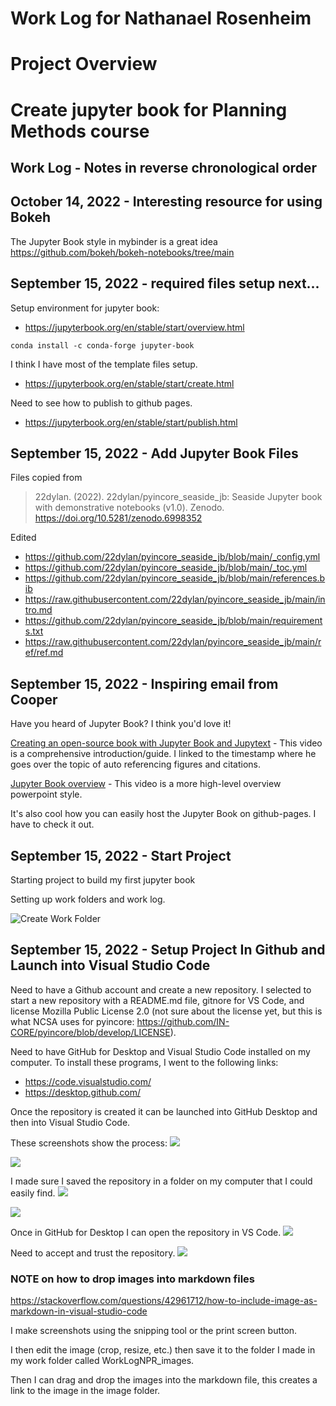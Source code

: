 Work Log for Nathanael Rosenheim 
===============================
# Project Overview
Create jupyter book for Planning Methods course
===============================
## Work Log - Notes in reverse chronological order

## October 14, 2022 - Interesting resource for using Bokeh
The Jupyter Book style in mybinder is a great idea
https://github.com/bokeh/bokeh-notebooks/tree/main

## September 15, 2022 - required files setup next...

Setup environment for jupyter book:
- https://jupyterbook.org/en/stable/start/overview.html

```
conda install -c conda-forge jupyter-book
```

I think I have most of the template files setup. 
- https://jupyterbook.org/en/stable/start/create.html

Need to see how to publish to github pages.
- https://jupyterbook.org/en/stable/start/publish.html


## September 15, 2022 - Add Jupyter Book Files

Files copied from 

>22dylan. (2022). 22dylan/pyincore_seaside_jb: Seaside Jupyter book with demonstrative notebooks (v1.0). Zenodo. https://doi.org/10.5281/zenodo.6998352

Edited 
- https://github.com/22dylan/pyincore_seaside_jb/blob/main/_config.yml
- https://github.com/22dylan/pyincore_seaside_jb/blob/main/_toc.yml
- https://github.com/22dylan/pyincore_seaside_jb/blob/main/references.bib
- https://raw.githubusercontent.com/22dylan/pyincore_seaside_jb/main/intro.md
- https://github.com/22dylan/pyincore_seaside_jb/blob/main/requirements.txt
- https://raw.githubusercontent.com/22dylan/pyincore_seaside_jb/main/ref/ref.md

## September 15, 2022 - Inspiring email from Cooper
Have you heard of Jupyter Book? I think you'd love it!

[Creating an open-source book with Jupyter Book and Jupytext](https://youtu.be/jUdXs4OPR84) - This video is a comprehensive introduction/guide. I linked to the timestamp where he goes over the topic of auto referencing figures and citations.

[Jupyter Book overview](https://youtu.be/seKOq-VMJgY) -  This video is a more high-level overview powerpoint style.

It's also cool how you can easily host the Jupyter Book on github-pages. I have to check it out.


## September 15, 2022 - Start Project

Starting project to build my first jupyter book

Setting up work folders and work log.

![Create Work Folder](WorkLogNPR_images/Capture_2022-09-15T1531.JPG)

## September 15, 2022 - Setup Project In Github and Launch into Visual Studio Code

Need to have a Github account and create a new repository.
I selected to start a new repository with a README.md file, gitnore for VS Code, and license Mozilla Public License 2.0 (not sure about the license yet, but this is what NCSA uses for pyincore: https://github.com/IN-CORE/pyincore/blob/develop/LICENSE).


Need to have GitHub for Desktop and Visual Studio Code installed on my computer.
To install these programs, I went to the following links:

- https://code.visualstudio.com/
- https://desktop.github.com/ 


Once the repository is created it can be launched into GitHub Desktop and then into Visual Studio Code.

These screenshots show the process:
![](WorkLogNPR_images/Screenshot%202022-09-15%2015.25.54.png%0D) 

![](WorkLogNPR_images/Screenshot%202022-09-15%2015.26.02.png) 

I made sure I saved the repository in a folder on my computer that I could easily find.
![](WorkLogNPR_images/Screenshot%202022-09-15%2015.26.09.png%0D) 

![](WorkLogNPR_images/Screenshot%202022-09-15%2015.26.55.png%0D) 

Once in GitHub for Desktop I can open the repository in VS Code.
![](WorkLogNPR_images/Screenshot%202022-09-15%2015.27.10.png%0D) 

Need to accept and trust the repository.
![](WorkLogNPR_images/Screenshot%202022-09-15%2015.27.21.png) 

### NOTE on how to drop images into markdown files
https://stackoverflow.com/questions/42961712/how-to-include-image-as-markdown-in-visual-studio-code

I make screenshots using the snipping tool or the print screen button.

I then edit the image (crop, resize, etc.) then save it to the folder I made in my work folder called WorkLogNPR_images.

Then I can drag and drop the images into the markdown file, this creates a link to the image in the image folder.
